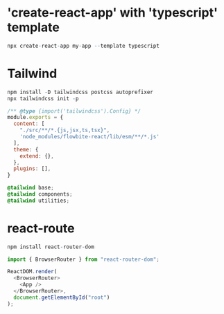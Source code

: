 
# 'create-react-app' with 'typescript' template
```r
npx create-react-app my-app --template typescript
```

# Tailwind
```r - cmd
npm install -D tailwindcss postcss autoprefixer
npx tailwindcss init -p
```

```js - tailwind.config.js
/** @type {import('tailwindcss').Config} */
module.exports = {
  content: [
    "./src/**/*.{js,jsx,ts,tsx}",
    'node_modules/flowbite-react/lib/esm/**/*.js'
  ],
  theme: {
    extend: {},
  },
  plugins: [],
}
```

```css - index.css
@tailwind base;
@tailwind components;
@tailwind utilities;
```

# react-route
```r
npm install react-router-dom
```
```js - index.js
import { BrowserRouter } from "react-router-dom";

ReactDOM.render(
  <BrowserRouter>
    <App />
  </BrowserRouter>,
  document.getElementById("root")
);
```
